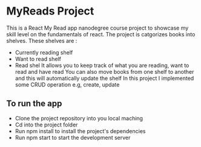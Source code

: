 # MyReads Project

This is a React My Read app nanodegree course project to showcase my skill level on the fundamentals of react.
The project is catgorizes books into shelves. These shelves are :

- Currently reading shelf
- Want to read shelf
- Read shel
  It allows you to keep track of what you are reading, want to read and have read
  You can also move books from one shelf to another and this will automatically update the shelf
  In this project I implemented some CRUD operation e.g, create, update

## To run the app

- Clone the project repository into you local maching
- Cd into the project folder
- Run npm install to install the project's dependencies
- Run npm start to start the development server
